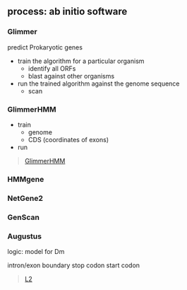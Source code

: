 ## process: ab initio software
### Glimmer
predict Prokaryotic genes
- train the algorithm for a particular organism
	- identify all ORFs
	- blast against other organisms
- run the trained algorithm against the genome sequence
	- scan 
### GlimmerHMM
- train
	- genome 
	- CDS (coordinates of exons)
- run
> [GlimmerHMM](http://www.cs.jhu.edu/~genomics/Publications/eukGF.pdf)

### HMMgene
### NetGene2
### GenScan
### Augustus
logic: model for Dm

intron/exon boundary
stop codon
start codon

> [L2](https://learn-eu-central-1-prod-fleet01-xythos.s3-eu-central-1.amazonaws.com/5d1b15b77a8ac/6028078?response-content-disposition=inline%3B%20filename%2A%3DUTF-8%27%27bio2_lecture3_2020.pdf&response-content-type=application%2Fpdf&X-Amz-Algorithm=AWS4-HMAC-SHA256&X-Amz-Date=20200225T110706Z&X-Amz-SignedHeaders=host&X-Amz-Expires=21600&X-Amz-Credential=AKIAZH6WM4PLYI3L4QWN%2F20200225%2Feu-central-1%2Fs3%2Faws4_request&X-Amz-Signature=aa10a816e78cc63fe377edec1bf5dbff87481e2f2ce3aade4f563999e8240618)
<!--stackedit_data:
eyJoaXN0b3J5IjpbLTEzODM1ODI0ODAsLTE2ODQyNjA2NTgsLT
EyMzUyMDYxMjcsLTE2Mzk4MTMzMTEsODYxODIwODQ2XX0=
-->